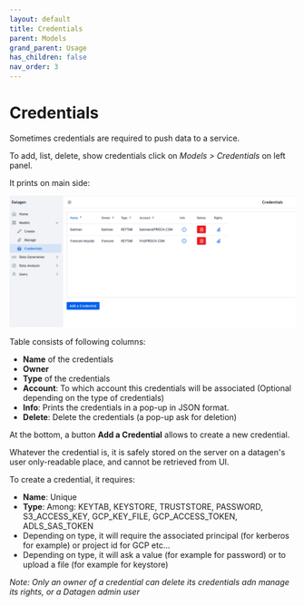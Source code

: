 ```yaml
---
layout: default
title: Credentials
parent: Models
grand_parent: Usage
has_children: false
nav_order: 3
---
```


# Credentials

Sometimes credentials are required to push data to a service. 

To add, list, delete, show credentials click on _Models > Credentials_ on left panel.

It prints on main side:

<img src="images/credentials.png" width="700">


Table consists of following columns:

- **Name** of the credentials 
- **Owner** 
- **Type** of the credentials
- **Account**: To which account this credentials will be associated (Optional depending on the type of credentials)
- **Info**: Prints the credentials in a pop-up in JSON format. 
- **Delete**: Delete the credentials (a pop-up ask for deletion)


At the bottom, a button **Add a Credential** allows to create a new credential.

Whatever the credential is, it is safely stored on the server on a datagen's user only-readable place, and cannot be retrieved from UI.

To create a credential, it requires:

- **Name**: Unique
- **Type**: Among: KEYTAB, KEYSTORE, TRUSTSTORE, PASSWORD, S3_ACCESS_KEY, GCP_KEY_FILE, GCP_ACCESS_TOKEN, ADLS_SAS_TOKEN
- Depending on type, it will require the associated principal (for kerberos for example) or project id for GCP etc...
- Depending on type, it will ask a value (for example for password) or to upload a file (for example for keystore)


_Note: Only an owner of a credential can delete its credentials adn manage its rights, or a Datagen admin user_
